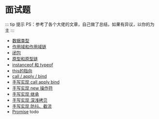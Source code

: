 # 面试题

::: tip 提示
PS：参考了各个大佬的文章，自己做了总结，如果有异议，以你的为主
:::

- [数据类型](../mianshi/JS/数据类型.md)
- [作用域和作用域链](../mianshi/JS/作用域和作用域链.md)
- [闭包](../mianshi/JS/闭包.md)
- [原型和原型链](../mianshi/JS/原型和原型链.md)
- [instanceof 和 typeof](../mianshi/JS/instanceof.md)
- [this的指向](../mianshi/JS/this的指向.md)
- [call / apply / bind](../mianshi/JS/call-apply-bind.md)
- [手写实现 call apply bind](../mianshi/JS/模拟实现call-apply-bind.md)
- [手写实现 new 操作符](../mianshi/JS/new操作符.md)
- [手写实现 继承](../mianshi/JS/继承.md)
- [手写实现 深浅拷贝](../mianshi/JS/深浅拷贝.md)
- [手写实现 防抖、截流](../mianshi/JS/防抖和节流.md)
- [Promise](../mianshi/JS/Promise.md) todo

